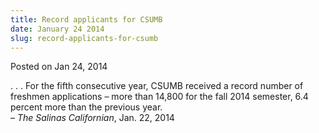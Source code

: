 ```yaml
---
title: Record applicants for CSUMB
date: January 24 2014
slug: record-applicants-for-csumb
---
```





<span class="date">Posted on Jan 24, 2014    </span>
<p>. . . For the fifth consecutive year, CSUMB received a record
number of freshmen applications &#x2013; more than 14,800 for the fall
2014 semester, 6.4 percent more than the previous year.<br>
&#x2013; <em>The Salinas Californian</em>, Jan. 22, 2014</br></p>






